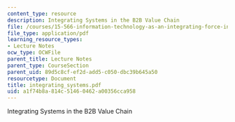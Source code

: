 ```yaml
---
content_type: resource
description: Integrating Systems in the B2B Value Chain
file: /courses/15-566-information-technology-as-an-integrating-force-in-manufacturing-spring-2003/a1f74b8a814c51460462a00356cca958_integrating_systems.pdf
file_type: application/pdf
learning_resource_types:
- Lecture Notes
ocw_type: OCWFile
parent_title: Lecture Notes
parent_type: CourseSection
parent_uid: 89d5c8cf-ef2d-add5-c050-dbc39b645a50
resourcetype: Document
title: integrating_systems.pdf
uid: a1f74b8a-814c-5146-0462-a00356cca958
---
```

Integrating Systems in the B2B Value Chain

